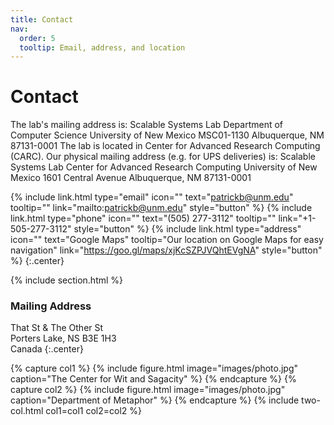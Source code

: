 ```yaml
---
title: Contact
nav:
  order: 5
  tooltip: Email, address, and location
---
```


# <i class="fas fa-envelope"></i>Contact

The lab's mailing address is: Scalable Systems Lab Department of Computer Science University of New Mexico MSC01-1130 Albuquerque, NM 87131-0001 The lab is located in Center for Advanced Research Computing (CARC). Our physical mailing address (e.g. for UPS deliveries) is: Scalable Systems Lab Center for Advanced Research Computing University of New Mexico 1601 Central Avenue Albuquerque, NM 87131-0001

{%
  include link.html
  type="email"
  icon=""
  text="patrickb@unm.edu"
  tooltip=""
  link="mailto:patrickb@unm.edu"
  style="button"
%}
{%
  include link.html
  type="phone"
  icon=""
  text="(505) 277-3112"
  tooltip=""
  link="+1-505-277-3112"
  style="button"
%}
{%
  include link.html
  type="address"
  icon=""
  text="Google Maps"
  tooltip="Our location on Google Maps for easy navigation"
  link="https://goo.gl/maps/xjKcSZPJVQhtEVgNA"
  style="button"
%}
{:.center}

{% include section.html %}

### <i class="fas fa-mail-bulk"></i>Mailing Address

That St & The Other St  
Porters Lake, NS B3E 1H3  
Canada
{:.center}

{% capture col1 %}
{%
  include figure.html
  image="images/photo.jpg"
  caption="The Center for Wit and Sagacity"
%}
{% endcapture %}
{% capture col2 %}
{%
  include figure.html
  image="images/photo.jpg"
  caption="Department of Metaphor"
%}
{% endcapture %}
{% include two-col.html col1=col1 col2=col2 %}
